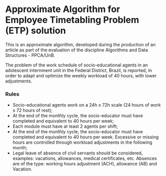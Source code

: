 # Approximate Algorithm for Employee Timetabling Problem (ETP) solution

This is an approximate algorithm, developed during the production of an article as part of the evaluation of the discipline Algorithms and Data Structures - PPCA/UnB.

The problem of the work schedule of socio-educational agents in an adolescent internment unit in the Federal District, Brazil, is reported, in order to adapt and optimize the weekly workload of 40 hours, with lower adjustments.

### Rules
- Socio-educational agents work on a 24h x 72h scale (24 hours of work x 72 hours of rest);
- At the end of the monthly cycle, the socio-educator must have completed and equivalent to 40 hours per week;
- Each module must have at least 2 agents per shift;
- At the end of the monthly cycle, the socio-educator must have completed and equivalent to 40 hours per week. Excessive or missing hours are controlled through workload adjustments in the following month;
- Legal leave of absence of civil servants should be considered, examples: vacations, allowances, medical certificates, etc. Absences are of the type: working hours adjustment (ACH), allowance (AB) and Vacation.
